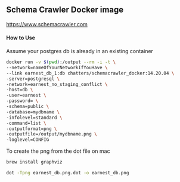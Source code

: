 ## Schema Crawler Docker image

https://www.schemacrawler.com

#### How to Use
Assume your postgres db is already in an existing container

```bash
docker run -v $(pwd):/output --rm -i -t \
--network=nameOfYourNetworkIfYouHave \
--link earnest_db_1:db chatters/schemacrawler_docker:14.20.04 \
-server=postgresql \
-network=earnest_no_staging_conflict \
-host=db \
-user=earnest \
-password= \
-schema=public \
-database=mydbname \
-infolevel=standard \
-command=list \
-outputformat=png \
-outputfile=/output/mydbname.png \
-loglevel=CONFIG
```

To create the png from the dot file on mac
```bash
brew install graphviz
```

```bash
dot -Tpng earnest_db.png.dot -o earnest_db.png
```
